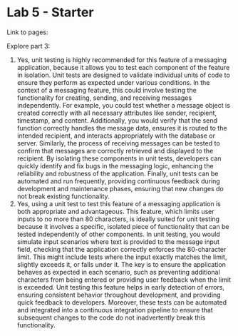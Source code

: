# Lab 5 - Starter    

Link to pages:    

Explore part 3:  



1) Yes, unit testing is highly recommended for this feature of a messaging application, because it allows you to test each component of the feature in isolation. Unit tests are designed to validate individual units of code to ensure they perform as expected under various conditions. In the context of a messaging feature, this could involve testing the functionality for creating, sending, and receiving messages independently. For example, you could test whether a message object is created correctly with all necessary attributes like sender, recipient, timestamp, and content. Additionally, you would verify that the send function correctly handles the message data, ensures it is routed to the intended recipient, and interacts appropriately with the database or server. Similarly, the process of receiving messages can be tested to confirm that messages are correctly retrieved and displayed to the recipient. By isolating these components in unit tests, developers can quickly identify and fix bugs in the messaging logic, enhancing the reliability and robustness of the application. Finally, unit tests can be automated and run frequently, providing continuous feedback during development and maintenance phases, ensuring that new changes do not break existing functionality.  
2) Yes, using a unit test to test this feature of a messaging application is both appropriate and advantageous. This feature, which limits user inputs to no more than 80 characters, is ideally suited for unit testing because it involves a specific, isolated piece of functionality that can be tested independently of other components. In unit testing, you would simulate input scenarios where text is provided to the message input field, checking that the application correctly enforces the 80-character limit. This might include tests where the input exactly matches the limit, slightly exceeds it, or falls under it. The key is to ensure the application behaves as expected in each scenario, such as preventing additional characters from being entered or providing user feedback when the limit is exceeded. Unit testing this feature helps in early detection of errors, ensuring consistent behavior throughout development, and providing quick feedback to developers. Moreover, these tests can be automated and integrated into a continuous integration pipeline to ensure that subsequent changes to the code do not inadvertently break this functionality.
